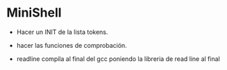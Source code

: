 # MiniShell

- Hacer un INIT de la lista tokens.
- hacer las funciones de comprobación.

- readline compila al final del gcc poniendo la libreria de read line al final